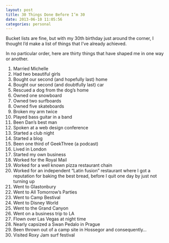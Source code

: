 ```yaml
---
layout: post
title: 30 Things Done Before I’m 30
date: 2013-06-10 11:05:56
categories: personal
---
```


Bucket lists are fine, but with my 30th birthday just around the corner, I thought I&#8217;d make a list of things that I&#8217;ve already achieved.

<!--more-->

In no particular order, here are thirty things that have shaped me in one way or another.

  1. Married Michelle
  2. Had two beautiful girls
  3. Bought our second (and hopefully last) home
  4. Bought our second (and doubtfully last) car
  5. Rescued a dog from the dog&#8217;s home
  6. Owned one snowboard
  7. Owned two surfboards
  8. Owned five skateboards
  9. Broken my arm twice
 10. Played bass guitar in a band
 11. Been Dan&#8217;s best man
 12. Spoken at a web design conference
 13. Started a club night
 14. Started a blog
 15. Been one third of GeekThree (a podcast)
 16. Lived in London
 17. Started my own business
 18. Worked for the Royal Mail
 19. Worked for a well known pizza restaurant chain
 20. Worked for an independent “Latin fusion” restaurant where I got a reputation for baking the best bread, before I quit one day by just not turning up
 21. Went to Glastonbury
 22. Went to All Tomorrow&#8217;s Parties
 23. Went to Camp Bestival
 24. Went to Disney World
 25. Went to the Grand Canyon
 26. Went on a business trip to LA
 27. Flown over Las Vegas at night time
 28. Nearly capsized a Swan Pedalo in Prague
 29. Been thrown out of a camp site in Hossegor and consequently…
 30. Visited Roxy Jam surf festival